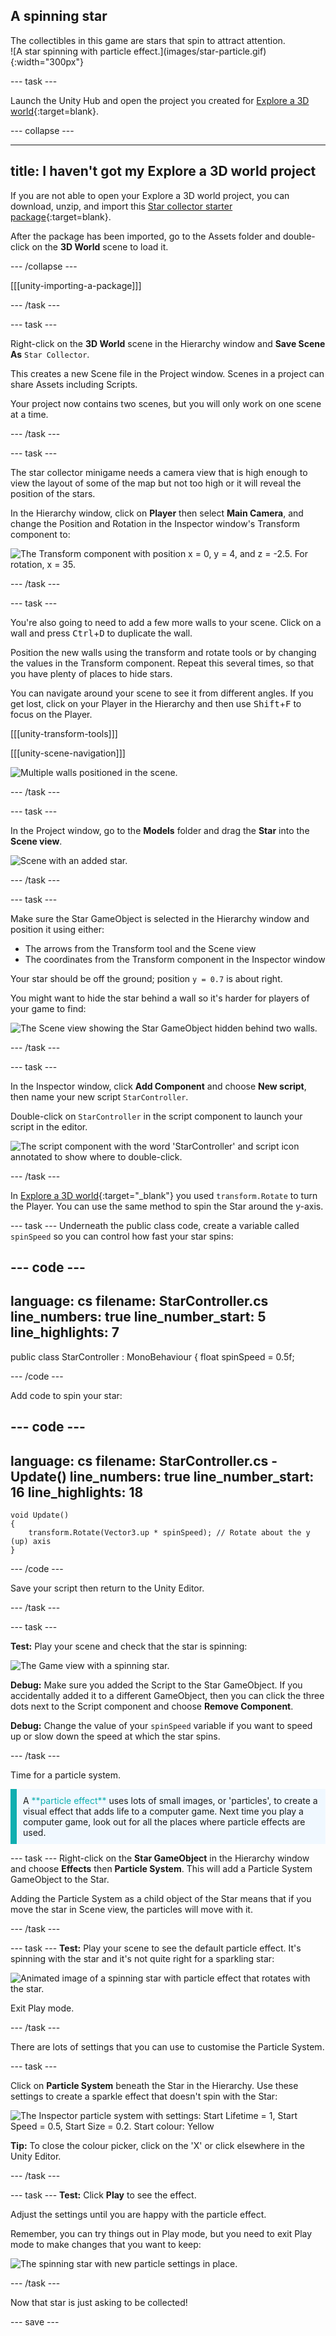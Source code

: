 ## A spinning star

<div style="display: flex; flex-wrap: wrap">
<div style="flex-basis: 200px; flex-grow: 1; margin-right: 15px;">
The collectibles in this game are stars that spin to attract attention.
</div>
<div>
![A star spinning with particle effect.](images/star-particle.gif){:width="300px"}
</div>
</div>

--- task ---

Launch the Unity Hub and open the project you created for [Explore a 3D world](https://projects.raspberrypi.org/en/projects/explore-a-3d-world){:target=blank}. 

--- collapse ---

---
title: I haven't got my Explore a 3D world project
---

If you are not able to open your Explore a 3D world project, you can download, unzip, and import this [Star collector starter package](https://rpf.io/p/en/star-collector-go){:target=blank}.

After the package has been imported, go to the Assets folder and double-click on the **3D World** scene to load it. 

--- /collapse ---

[[[unity-importing-a-package]]]

--- /task ---

--- task ---

Right-click on the **3D World** scene in the Hierarchy window and **Save Scene As** `Star Collector`. 

This creates a new Scene file in the Project window. Scenes in a project can share Assets including Scripts. 

Your project now contains two scenes, but you will only work on one scene at a time. 

--- /task ---

--- task ---

The star collector minigame needs a camera view that is high enough to view the layout of some of the map but not too high or it will reveal the position of the stars.  

In the Hierarchy window, click on **Player** then select **Main Camera**, and change the Position and Rotation in the Inspector window's Transform component to:

![The Transform component with position x = 0, y = 4, and z = -2.5. For rotation, x = 35.](images/camera-position.png)

--- /task ---

--- task ---

You're also going to need to add a few more walls to your scene. Click on a wall and press <kbd>Ctrl</kbd>+<kbd>D</kbd> to duplicate the wall.

Position the new walls using the transform and rotate tools or by changing the values in the Transform component. Repeat this several times, so that you have plenty of places to hide stars.

You can navigate around your scene to see it from different angles. If you get lost, click on your Player in the Hierarchy and then use <kbd>Shift</kbd>+<kbd>F</kbd> to focus on the Player. 

[[[unity-transform-tools]]]

[[[unity-scene-navigation]]]

![Multiple walls positioned in the scene.](images/multiple_walls.png)

--- /task ---

--- task ---

In the Project window, go to the **Models** folder and drag the **Star** into the **Scene view**. 

![Scene with an added star.](images/add_star.png)

--- /task ---

--- task ---

Make sure the Star GameObject is selected in the Hierarchy window and position it using either:
+ The arrows from the Transform tool and the Scene view
+ The coordinates from the Transform component in the Inspector window

Your star should be off the ground; position `y = 0.7` is about right. 

You might want to hide the star behind a wall so it's harder for players of your game to find: 

![The Scene view showing the Star GameObject hidden behind two walls.](images/position-star.png)

--- /task ---

--- task ---

In the Inspector window, click **Add Component** and choose **New script**, then name your new script `StarController`.  

Double-click on `StarController` in the script component to launch your script in the editor. 

![The script component with the word 'StarController' and script icon annotated to show where to double-click.](images/star-script-open.png)

--- /task ---

In [Explore a 3D world](https://projects.raspberrypi.org/en/projects/explore-a-3d-world/){:target="_blank"} you used `transform.Rotate` to turn the Player. You can use the same method to spin the Star around the y-axis.

--- task ---
Underneath the public class code, create a variable called `spinSpeed` so you can control how fast your star spins:

--- code ---
---
language: cs
filename: StarController.cs
line_numbers: true
line_number_start: 5
line_highlights: 7
---
public class StarController : MonoBehaviour
{
    float spinSpeed = 0.5f;

--- /code ---

Add code to spin your star:

--- code ---
---
language: cs
filename: StarController.cs - Update()
line_numbers: true
line_number_start: 16
line_highlights: 18
---
    void Update()
    {
        transform.Rotate(Vector3.up * spinSpeed); // Rotate about the y (up) axis
    }
--- /code ---

Save your script then return to the Unity Editor. 

--- /task ---

--- task ---

**Test:** Play your scene and check that the star is spinning: 

![The Game view with a spinning star.](images/star-spin.gif)

**Debug:** Make sure you added the Script to the Star GameObject. If you accidentally added it to a different GameObject, then you can click the three dots next to the Script component and choose **Remove Component**.

**Debug:** Change the value of your `spinSpeed` variable if you want to speed up or slow down the speed at which the star spins.

--- /task ---

Time for a particle system. 

<p style="border-left: solid; border-width:10px; border-color: #0faeb0; background-color: aliceblue; padding: 10px;">
A <span style="color: #0faeb0">**particle effect**</span> uses lots of small images, or 'particles', to create a visual effect that adds life to a computer game. Next time you play a computer game, look out for all the places where particle effects are used. 
</p>

--- task ---
Right-click on the **Star GameObject** in the Hierarchy window and choose **Effects** then **Particle System**. This will add a Particle System GameObject to the Star. 

Adding the Particle System as a child object of the Star means that if you move the star in Scene view, the particles will move with it. 

--- /task ---

--- task ---
**Test:** Play your scene to see the default particle effect. It's spinning with the star and it's not quite right for a sparkling star:

![Animated image of a spinning star with particle effect that rotates with the star.](images/particle-star-default.gif)

Exit Play mode.

--- /task ---

There are lots of settings that you can use to customise the Particle System. 

--- task ---

Click on **Particle System** beneath the Star in the Hierarchy. Use these settings to create a sparkle effect that doesn't spin with the Star: 

![The Inspector particle system with settings: Start Lifetime = 1, Start Speed = 0.5, Start Size = 0.2. Start colour: Yellow ](images/particle-settings.png)

**Tip:** To close the colour picker, click on the 'X' or click elsewhere in the Unity Editor. 

--- /task ---

--- task ---
**Test:** Click **Play** to see the effect. 

Adjust the settings until you are happy with the particle effect. 

Remember, you can try things out in Play mode, but you need to exit Play mode to make changes that you want to keep:

![The spinning star with new particle settings in place.](images/star-particle.gif)

--- /task ---

Now that star is just asking to be collected! 

--- save ---
